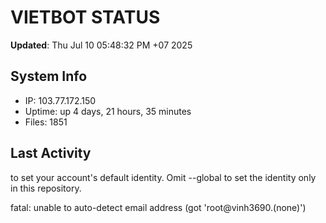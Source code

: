 # VIETBOT STATUS
**Updated**: Thu Jul 10 05:48:32 PM +07 2025

## System Info
- IP: 103.77.172.150
- Uptime: up 4 days, 21 hours, 35 minutes
- Files: 1851

## Last Activity

to set your account's default identity.
Omit --global to set the identity only in this repository.

fatal: unable to auto-detect email address (got 'root@vinh3690.(none)')
